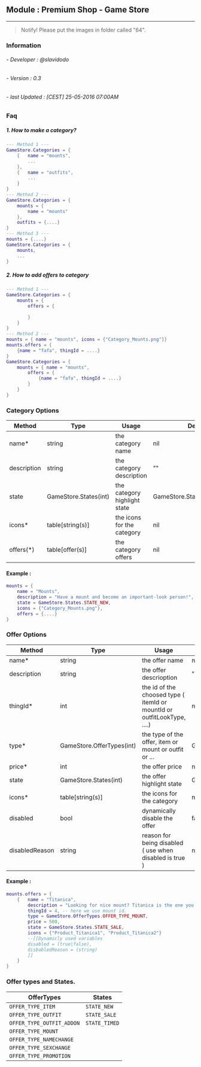 ## Module : Premium Shop - Game Store
---

> Notify! Please put the images in folder called "64".

### Information
###### - Developer : @slavidodo
###### - Version : 0.3
###### - last Updated : [CEST] 25-05-2016 07:00AM

### Faq

##### 1. How to make a category?
```lua
--- Method 1 ---
GameStore.Categories = {
	{	name = "mounts",
		...
	},
	{	name = "outfits",
		...
	}
}
--- Method 2 ---
GameStore.Categories = {
	mounts = {
		name = "mounts"
	},
	outfits = {....}
}
--- Method 3 ---
mounts = {....}
GameStore.Categories = {
	mounts,
	...
}
```

##### 2. How to add offers to category
```lua
--- Method 1 ---
GameStore.Categories = {
	mounts = {
		offers = {
			
		}
	}
}
--- Method 2 ---
mounts = { name = "mounts", icons = {"Category_Mounts.png"}}
mounts.offers = {
	{name = "fafa", thingId = ....}
}
GameStore.Categories = {
	mounts = { name = "mounts",
		offers = {
			{name = "fafa", thingId = ....}
		}
	}
}
```

### Category Options
| Method      | Type                  | Usage                        | Default                     |
|-------------|-----------------------|------------------------------|-----------------------------|
| name*       | string                | the category name            | nil                         |
| description | string                | the category description     | ""                          |
| state       | GameStore.States(int) | the category highlight state | GameStore.States.STATE_NONE |
| icons*      | table[string(s)]      | the icons for the category   | nil                         |
| offers(*)   | table[offer(s)]       | the category offers          | nil                         |

#### Example :
```lua
mounts = {
	name = "Mounts",
	description = "Have a mount and become an important-look person!",
	state = GameStore.States.STATE_NEW,
	icons = {"Category_Mounts.png"},
	offers = {....}
}
```

### Offer Options
| Method         | Type                      | Usage                                                                  | Default                              |
|----------------|---------------------------|------------------------------------------------------------------------|--------------------------------------|
| name*          | string                    | the offer name                                                         | nil                                  |
| description    | string                    | the offer descrioption                                                 | ""                                   |
| thingId*       | int                       | the id of the choosed type ( itemId or mountId or outfitLookType, ....)| nil                                  |
| type*          | GameStore.OfferTypes(int) | the type of the offer, item or mount or outfit or ...                  | GameStore.OfferTypes.OFFER_TYPE_NONE |
| price*         | int                       | the offer price                                                        | nil                                  |
| state          | GameStore.States(int)     | the offer highlight state                                              | GameStore.States.STATE_NONE          |
| icons*         | table[string(s)]          | the icons for the category                                             | nil                                  |
| disabled       | bool                      | dynamically disable the offer                                          | false                                |
| disabledReason | string                    | reason for being disabled ( use when disabled is true )                | nil                                  |

#### Example :
```lua
mounts.offers = {
	{	name = "Titanica",
		description = "Looking for nice mount? Titanica is the one you are looking for, she is beautiful, smart and running quickly.",
		thingId = 4, -- here we use mount id.
		type = GameStore.OfferTypes.OFFER_TYPE_MOUNT,
		price = 500,
		state = GameStore.States.STATE_SALE,
		icons = {"Product_Titanica1", "Product_Titanica2"}
		--[[Dynamicly used variables
		disabled = (true|false),
		disbabledReason = (string)
		]]
	}
}
```

### Offer types and States.

| OfferTypes              | States      |
|-------------------------|-------------|
| `OFFER_TYPE_ITEM`         | `STATE_NEW`   |
| `OFFER_TYPE_OUTFIT`       | `STATE_SALE`  |
| `OFFER_TYPE_OUTFIT_ADDON` | `STATE_TIMED` |
| `OFFER_TYPE_MOUNT`        |               |
| `OFFER_TYPE_NAMECHANGE`   |               |
| `OFFER_TYPE_SEXCHANGE`    |               |
| `OFFER_TYPE_PROMOTION`    |               |
